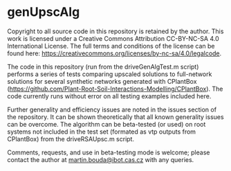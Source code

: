 # genUpscAlg

Copyright to all source code in this repository is retained by the author. This work is licensed under a Creative Commons Attribution CC-BY-NC-SA 4.0 International License. The full terms and conditions of the license can be found here: https://creativecommons.org/licenses/by-nc-sa/4.0/legalcode.

The code in this repository (run from the driveGenAlgTest.m script) performs a series of tests comparing upscaled solutions to full-network solutions for several synthetic networks generated with CPlantBox (https://github.com/Plant-Root-Soil-Interactions-Modelling/CPlantBox). The code currently runs without error on all testing examples included here. 

Further generality and efficiency issues are noted in the issues section of the repository. It can be shown theoretically that all known generality issues can be overcome. The algorithm can be beta-tested (or used) on root systems not included in the test set (formated as vtp outputs from CPlantBox) from the driveRSAUpsc.m script. 

Comments, requests, and use in beta-testing mode is welcome; please contact the author at martin.bouda@ibot.cas.cz with any queries.
